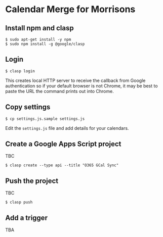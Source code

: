# Calendar Merge for Morrisons

## Install npm and clasp

```
$ sudo apt-get install -y npm
$ sudo npm install -g @google/clasp
```

## Login

```
$ clasp login
```

This creates local HTTP server to receive the callback from Google
authentication so if your default browser is not Chrome, it may be best to
paste the URL the command prints out into Chrome.

## Copy settings

```
$ cp settings.js.sample settings.js
```

Edit the `settings.js` file and add details for your calendars.

## Create a Google Apps Script project

TBC

```
$ clasp create --type api --title "O365 GCal Sync"
```

## Push the project

TBC

```
$ clasp push
```

## Add a trigger

TBA

